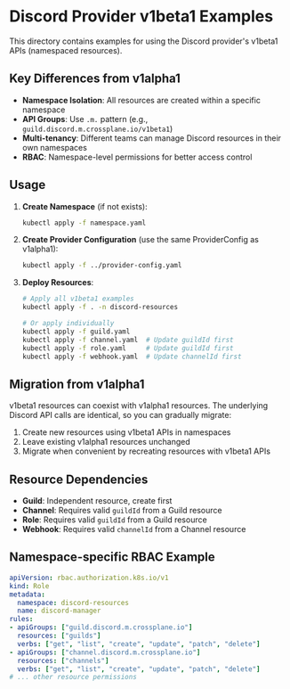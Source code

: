 # Discord Provider v1beta1 Examples

This directory contains examples for using the Discord provider's v1beta1 APIs (namespaced resources).

## Key Differences from v1alpha1

- **Namespace Isolation**: All resources are created within a specific namespace
- **API Groups**: Use `.m.` pattern (e.g., `guild.discord.m.crossplane.io/v1beta1`)
- **Multi-tenancy**: Different teams can manage Discord resources in their own namespaces
- **RBAC**: Namespace-level permissions for better access control

## Usage

1. **Create Namespace** (if not exists):
   ```bash
   kubectl apply -f namespace.yaml
   ```

2. **Create Provider Configuration** (use the same ProviderConfig as v1alpha1):
   ```bash
   kubectl apply -f ../provider-config.yaml
   ```

3. **Deploy Resources**:
   ```bash
   # Apply all v1beta1 examples
   kubectl apply -f . -n discord-resources

   # Or apply individually
   kubectl apply -f guild.yaml
   kubectl apply -f channel.yaml  # Update guildId first
   kubectl apply -f role.yaml     # Update guildId first
   kubectl apply -f webhook.yaml  # Update channelId first
   ```

## Migration from v1alpha1

v1beta1 resources can coexist with v1alpha1 resources. The underlying Discord API calls are identical, so you can gradually migrate:

1. Create new resources using v1beta1 APIs in namespaces
2. Leave existing v1alpha1 resources unchanged
3. Migrate when convenient by recreating resources with v1beta1 APIs

## Resource Dependencies

- **Guild**: Independent resource, create first
- **Channel**: Requires valid `guildId` from a Guild resource
- **Role**: Requires valid `guildId` from a Guild resource
- **Webhook**: Requires valid `channelId` from a Channel resource

## Namespace-specific RBAC Example

```yaml
apiVersion: rbac.authorization.k8s.io/v1
kind: Role
metadata:
  namespace: discord-resources
  name: discord-manager
rules:
- apiGroups: ["guild.discord.m.crossplane.io"]
  resources: ["guilds"]
  verbs: ["get", "list", "create", "update", "patch", "delete"]
- apiGroups: ["channel.discord.m.crossplane.io"]
  resources: ["channels"]
  verbs: ["get", "list", "create", "update", "patch", "delete"]
# ... other resource permissions
```
